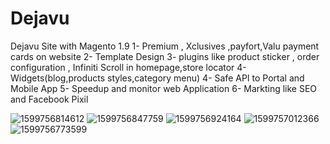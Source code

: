 # Dejavu
Dejavu Site with Magento 1.9
1- Premium , Xclusives ,payfort,Valu payment cards on website
2- Template Design 
3- plugins like product sticker , order configuration , Infiniti Scroll in homepage,store locator
4- Widgets(blog,products styles,category menu)
4- Safe API to Portal and Mobile App
5- Speedup and monitor web Application
6- Markting like SEO and Facebook Pixil 

![1599756814612](https://user-images.githubusercontent.com/38462856/92771272-05bd6480-f39b-11ea-9552-92c5764c61c4.png)
![1599756847759](https://user-images.githubusercontent.com/38462856/92771283-08b85500-f39b-11ea-89f8-015e120480e9.png)
![1599756924164](https://user-images.githubusercontent.com/38462856/92771292-09e98200-f39b-11ea-9167-fa7a50229fcd.png)
![1599757012366](https://user-images.githubusercontent.com/38462856/92771295-0a821880-f39b-11ea-82f4-6e8ccf24dd24.png)
![1599756773599](https://user-images.githubusercontent.com/38462856/92771297-0b1aaf00-f39b-11ea-9433-628f4ad10705.png)


